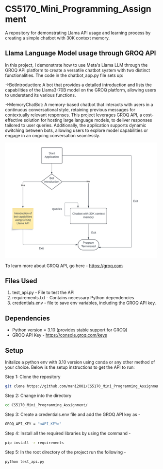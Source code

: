 # CS5170_Mini_Programming_Assignment
A repository for demonstrating Llama API usage and learning process by creating a simple chatbot with 30K context memory.

## Llama Language Model usage through GROQ API

In this project, I demonstrate how to use Meta's Llama LLM through the GROQ API platform to create a versatile chatbot system with two distinct functionalities. The code in the chatbot_app.py file sets up:

->BotIntroduction: A bot that provides a detailed introduction and lists the capabilities of the Llama3-70B model on the GROQ platform, allowing users to understand its various functions.

->MemoryChatBot: A memory-based chatbot that interacts with users in a continuous conversational style, retaining previous messages for contextually relevant responses.
This project leverages GROQ API, a cost-effective solution for hosting large language models, to deliver responses tailored to user queries. Additionally, the application supports dynamic switching between bots, allowing users to explore model capabilities or engage in an ongoing conversation seamlessly.

<img src="image.png" alt="Chatbot Workflow" width="500">

To learn more about GROQ API, go here - https://groq.com

## Files Used

1) test_api.py - File to test the API
2) requirements.txt - Contains necessary Python dependencies
3) credentials.env - file to save env variables, including the GROQ API key.

## Dependencies 

 - Python version = 3.10 (provides stable support for GROQ)
 - GROQ API Key - https://console.groq.com/keys

## Setup

Initalize a python env with 3.10 version using conda or any other method of your choice. Below is the setup instructions to get the API to run:

Step 1: Clone the repository
```bash
git clone https://github.com/mani2001/CS5170_Mini_Programming_Assignment.git
```

Step 2: Change into the directory
```bash
cd CS5170_Mini_Programming_Assignment/
```

Step 3: Create a credentials.env file and add the GROQ API key as - 
```bash
GROQ_API_KEY = "<API_KEY>"
```

Step 4: Install all the required libraries by using the command - 
```bash
pip install -r requirements
```

Step 5: In the root directory of the project run the following -
```bash
python test_api.py
```

